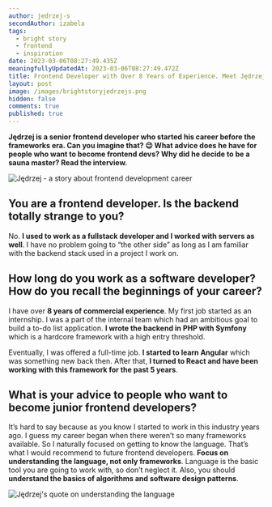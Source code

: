 ```yaml
---
author: jedrzej-s
secondAuthor: izabela
tags:
  - bright story
  - frontend
  - inspiration
date: 2023-03-06T08:27:49.435Z
meaningfullyUpdatedAt: 2023-03-06T08:27:49.472Z
title: Frontend Developer with Over 8 Years of Experience. Meet Jędrzej
layout: post
image: /images/brightstoryjedrzejs.png
hidden: false
comments: true
published: true
---
```

**Jędrzej is a senior frontend developer who started his career before the frameworks era. Can you imagine that? 😉 What advice does he have for people who want to become frontend devs? Why did he decide to be a sauna master? Read the interview.**

<div class="image"><img src="/images/brightstoryjedrzejcollage.png" alt="Jędrzej - a story about frontend development career" title="Jędrzej - a story about frontend development career"  /> </div>

## You are a frontend developer. Is the backend totally strange to you?

No. **I used to work as a fullstack developer and I worked with servers as well**. I have no problem going to “the other side” as long as I am familiar with the backend stack used in a project I work on.

## How long do you work as a software developer? How do you recall the beginnings of your career?

I have over **8 years of commercial experience**. My first job started as an internship. I was a part of the internal team which had an ambitious goal to build a to-do list application. **I wrote the backend in PHP with Symfony** which is a hardcore framework with a high entry threshold. 

Eventually, I was offered a full-time job. **I started to learn Angular** which was something new back then. After that, **I turned to React and have been working with this framework for the past 5 years**.

## What is your advice to people who want to become junior frontend developers?

It’s hard to say because as you know I started to work in this industry years ago. I guess my career began when there weren’t so many frameworks available. So I naturally focused on getting to know the language. That’s what I would recommend to future frontend developers. **Focus on understanding the language, not only frameworks**. Language is the basic tool you are going to work with, so don’t neglect it. Also, you should **understand the basics of algorithms and software design patterns**.

<div class="image"><img src="/images/jedrzej_quote_language.png" alt="Jędrzej's quote on understanding the language" title="Jędrzej's quote on understanding the language"  /> </div>
